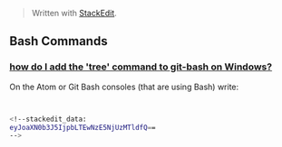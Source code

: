 > Written with [StackEdit](https://stackedit.io/).

## Bash Commands

### [how do I add the 'tree' command to git-bash on Windows?](https://superuser.com/questions/531592/how-do-i-add-the-tree-command-to-git-bash-on-windows)

On the Atom or Git Bash consoles (that are using Bash) write:

```bash


<!--stackedit_data:
eyJoaXN0b3J5IjpbLTEwNzE5NjUzMTldfQ==
-->